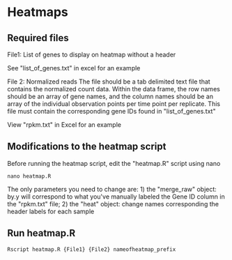 # Heatmaps
## Required files
File1: List of genes to display on heatmap without a header

See "list_of_genes.txt" in excel for an example

File 2: Normalized reads
The file should be a tab delimited text file that contains the normalized count data. Within the data frame, the row names should be an array of gene names, and the column names should be an array of the individual observation points per time point per replicate. This file must contain the corresponding gene IDs found in "list_of_genes.txt"

View "rpkm.txt" in Excel for an example

## Modifications to the heatmap script
Before running the heatmap script, edit the "heatmap.R" script using nano
```
nano heatmap.R
```

The only parameters you need to change are: 1) the "merge_raw" object: by.y will correspond to what you've manually labeled the Gene ID column in the "rpkm.txt" file; 2) the "heat" object: change names corresponding the header labels for each sample

## Run heatmap.R
```
Rscript heatmap.R {File1} {File2} nameofheatmap_prefix
```
